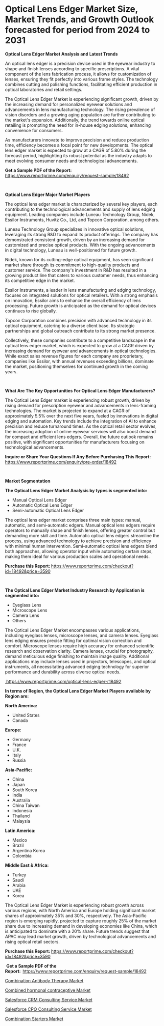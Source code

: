 <p><h1>Optical Lens Edger Market Size, Market Trends, and Growth Outlook forecasted for period from 2024 to 2031</h1></p><p><strong>Optical Lens Edger Market Analysis and Latest Trends</strong></p>
<p><p>An optical lens edger is a precision device used in the eyewear industry to shape and finish lenses according to specific prescriptions. A vital component of the lens fabrication process, it allows for customization of lenses, ensuring they fit perfectly into various frame styles. The technology combines cutting and polishing functions, facilitating efficient production in optical laboratories and retail settings.</p><p>The Optical Lens Edger Market is experiencing significant growth, driven by the increasing demand for personalized eyewear solutions and advancements in lens manufacturing technology. The rising prevalence of vision disorders and a growing aging population are further contributing to the market's expansion. Additionally, the trend towards online optical retailing is prompting the need for in-house edging solutions, enhancing convenience for consumers.</p><p>As manufacturers innovate to improve precision and reduce production time, efficiency becomes a focal point for new developments. The optical lens edger market is expected to grow at a CAGR of 5.80% during the forecast period, highlighting its robust potential as the industry adapts to meet evolving consumer needs and technological advancements.</p></p>
<p><strong>Get a Sample PDF of the Report:&nbsp;</strong> <a href="https://www.reportprime.com/enquiry/request-sample/18492?utm_campaign=39&utm_medium=2&utm_source=Github&utm_content=ia&utm_term=28112024&utm_id=optical-lens-edger">https://www.reportprime.com/enquiry/request-sample/18492</a></p>
<p>&nbsp;</p>
<p><strong>Optical Lens Edger Major Market Players</strong></p>
<p><p>The optical lens edger market is characterized by several key players, each contributing to the technological advancements and supply of lens edging equipment. Leading companies include Luneau Technology Group, Nidek, Essilor Instruments, Huvitz Co., Ltd, and Topcon Corporation, among others.</p><p>Luneau Technology Group specializes in innovative optical solutions, leveraging its strong R&D to expand its product offerings. The company has demonstrated consistent growth, driven by an increasing demand for customized and precise optical products. With the ongoing advancements in digital technology, Luneau is well-positioned for future growth.</p><p>Nidek, known for its cutting-edge optical equipment, has seen significant market share through its commitment to high-quality products and customer service. The company's investment in R&D has resulted in a growing product line that caters to various customer needs, thus enhancing its competitive edge in the market.</p><p>Essilor Instruments, a leader in lens manufacturing and edging technology, focuses on integrated solutions for optical retailers. With a strong emphasis on innovation, Essilor aims to enhance the overall efficiency of lens processing. Future growth is anticipated as the demand for optical devices continues to rise globally.</p><p>Topcon Corporation combines precision with advanced technology in its optical equipment, catering to a diverse client base. Its strategic partnerships and global outreach contribute to its strong market presence.</p><p>Collectively, these companies contribute to a competitive landscape in the optical lens edger market, which is expected to grow at a CAGR driven by increasing demand for eyewear and advancements in optical technologies. While exact sales revenue figures for each company are proprietary, companies like Essilor, with annual revenues exceeding billions, dominate the market, positioning themselves for continued growth in the coming years.</p></p>
<p>&nbsp;</p>
<p><strong>What Are The Key Opportunities For Optical Lens Edger Manufacturers?</strong></p>
<p><p>The Optical Lens Edger market is experiencing robust growth, driven by rising demand for prescription eyewear and advancements in lens-framing technologies. The market is projected to expand at a CAGR of approximately 5.5% over the next five years, fueled by innovations in digital edging and automation. Key trends include the integration of AI to enhance precision and reduce turnaround times. As the optical retail sector evolves, the increasing adoption of online eyewear services will also boost demand for compact and efficient lens edgers. Overall, the future outlook remains positive, with significant opportunities for manufacturers focusing on technological advancements.</p></p>
<p><strong>Inquire or Share Your Questions If Any Before Purchasing This Report:</strong> <a href="https://www.reportprime.com/enquiry/pre-order/18492?utm_campaign=39&utm_medium=2&utm_source=Github&utm_content=ia&utm_term=28112024&utm_id=optical-lens-edger">https://www.reportprime.com/enquiry/pre-order/18492</a></p>
<p>&nbsp;</p>
<p><strong>Market Segmentation</strong></p>
<p><strong>The Optical Lens Edger Market Analysis by types is segmented into:</strong></p>
<p><ul><li>Manual Optical Lens Edger</li><li>Automatic Optical Lens Edger</li><li>Semi-automatic Optical Lens Edger</li></ul></p>
<p><p>The optical lens edger market comprises three main types: manual, automatic, and semi-automatic edgers. Manual optical lens edgers require operators to manually shape and finish lenses, offering greater control but demanding more skill and time. Automatic optical lens edgers streamline the process, using advanced technology to achieve precision and efficiency with minimal human intervention. Semi-automatic optical lens edgers blend both approaches, allowing operator input while automating certain steps, making them ideal for various production scales and operational needs.</p></p>
<p><strong>Purchase this Report:&nbsp;</strong><a href="https://www.reportprime.com/checkout?id=18492&price=3590&utm_campaign=39&utm_medium=2&utm_source=Github&utm_content=ia&utm_term=28112024&utm_id=optical-lens-edger">https://www.reportprime.com/checkout?id=18492&price=3590</a></p>
<p>&nbsp;</p>
<p><strong>The Optical Lens Edger Market Industry Research by Application is segmented into:</strong></p>
<p><ul><li>Eyeglass Lens</li><li>Microscope Lens</li><li>Camera Lens</li><li>Others</li></ul></p>
<p><p>The Optical Lens Edger Market encompasses various applications, including eyeglass lenses, microscope lenses, and camera lenses. Eyeglass lens edging ensures precise fitting for optimal vision correction and comfort. Microscope lenses require high accuracy for enhanced scientific research and observation clarity. Camera lenses, crucial for photography, demand meticulous edge finishing to maintain image quality. Additional applications may include lenses used in projectors, telescopes, and optical instruments, all necessitating advanced edging technology for superior performance and durability across diverse optical needs.</p></p>
<p><a href="https://www.reportprime.com/optical-lens-edger-r18492?utm_campaign=39&utm_medium=2&utm_source=Github&utm_content=ia&utm_term=28112024&utm_id=optical-lens-edger">&nbsp;https://www.reportprime.com/optical-lens-edger-r18492</a></p>
<p><strong>In terms of Region, the Optical Lens Edger Market Players available by Region are:</strong></p>
<p>
    <p> <strong> North America: </strong>
        <ul>
            <li>United States</li>
            <li>Canada</li>
        </ul>
        </p> 
    <p> <strong> Europe: </strong>
        <ul>
            <li>Germany</li>
            <li>France</li>
            <li>U.K.</li>
            <li>Italy</li>
            <li>Russia</li>
        </ul>
        </p> 
    <p> <strong> Asia-Pacific: </strong>
        <ul>
            <li>China</li>
            <li>Japan</li>
            <li>South Korea</li>
            <li>India</li>
            <li>Australia</li>
            <li>China Taiwan</li>
            <li>Indonesia</li>
            <li>Thailand</li>
            <li>Malaysia</li>
        </ul>
        </p> 
    <p> <strong> Latin America: </strong>
        <ul>
            <li>Mexico</li>
            <li>Brazil</li>
            <li>Argentina Korea</li>
            <li>Colombia</li>
        </ul>
        </p> 
    <p> <strong> Middle East & Africa: </strong>
        <ul>
            <li>Turkey</li>
            <li>Saudi</li>
            <li>Arabia</li>
            <li>UAE</li>
            <li>Korea</li>
        </ul>
    </p>
    </p>
<p><p>The Optical Lens Edger Market is experiencing robust growth across various regions, with North America and Europe holding significant market shares of approximately 35% and 30%, respectively. The Asia-Pacific region is emerging rapidly, projected to capture roughly 25% of the market share due to increasing demand in developing economies like China, which is anticipated to dominate with a 20% share. Future trends suggest that APAC may lead market growth, driven by technological advancements and rising optical retail sectors.</p></p>
<p><strong>Purchase this Report: </strong><a href="https://www.reportprime.com/checkout?id=18492&price=3590&utm_campaign=39&utm_medium=2&utm_source=Github&utm_content=ia&utm_term=28112024&utm_id=optical-lens-edger">https://www.reportprime.com/checkout?id=18492&price=3590</a></p>
<p>&nbsp;<strong>Get a Sample PDF of the Report:&nbsp;&nbsp;</strong><a href="https://www.reportprime.com/enquiry/request-sample/18492?utm_campaign=39&utm_medium=2&utm_source=Github&utm_content=ia&utm_term=28112024&utm_id=optical-lens-edger">https://www.reportprime.com/enquiry/request-sample/18492</a></p>
<p><strong></strong></p>
<p><p><a href="https://www.linkedin.com/pulse/combination-antibody-therapy-market-review-strategic-growth-a4nnc?utm_campaign=39&utm_medium=2&utm_source=Github&utm_content=ia&utm_term=28112024&utm_id=optical-lens-edger">Combination Antibody Therapy Market</a></p><p><a href="https://www.linkedin.com/pulse/combined-hormonal-contraceptive-market-evolution-future-outlook-zt5ge?utm_campaign=39&utm_medium=2&utm_source=Github&utm_content=ia&utm_term=28112024&utm_id=optical-lens-edger">Combined hormonal contraceptive Market</a></p><p><a href="https://issuu.com/reportprime-2/docs/salesforce-crm-consulting-service-m_f299b565068639?utm_campaign=39&utm_medium=2&utm_source=Github&utm_content=ia&utm_term=28112024&utm_id=optical-lens-edger">Salesforce CRM Consulting Service Market</a></p><p><a href="https://issuu.com/reportprime-2/docs/salesforce-cpq-consulting-service-m_af8529b6f00952?utm_campaign=39&utm_medium=2&utm_source=Github&utm_content=ia&utm_term=28112024&utm_id=optical-lens-edger">Salesforce CPQ Consulting Service Market</a></p><p><a href="https://www.linkedin.com/pulse/unlocking-growth-potential-strategic-analysis-combination-starters-wjkde?utm_campaign=39&utm_medium=2&utm_source=Github&utm_content=ia&utm_term=28112024&utm_id=optical-lens-edger">Combination Starters Market</a></p></p>